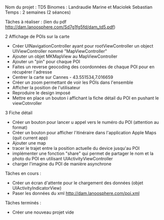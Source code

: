 Nom du projet : TD5
Binomes : Landraudie Marine et Maciolek Sebastian
Temps : 2 semaines (2 séances)

Tâches à réaliser : (lien du pdf http://dam.lanoosphere.com/Sd7g1fg5fd/dam_td5.pdf)


2 Affichage de POIs sur la carte

- Créer UINavigationController ayant pour rootViewController un object UIViewController nommé "MapViewController"
- Ajouter un objet MKMapView au MapViewController
- Ajouter un "pin" pour chaque POI
- Faites un reverse geocoding des coordonnées de chaque POI pour en récupérer l'adresse
- Centrer la carte sur Cannes - 43.551534,7.016659
- Créer un zoom permettant de voir les POIs dans l'ensemble
- Afficher la position de l'utilisateur
- Reproduire le design imposé
- Mettre en place un bouton i affichant la fiche détail du POI en pushant le viewCotnroller 

3 Fiche détail

- Créer un bouton pour lancer u appel vers le numéro du POI (attention au format)
- Créer un bouton pour afficher l'itinéraire dans l'application Apple Maps (quit current app)
- Ajouter une map
- tracer le trajet entre la position actuelle du device jusqu'au POI
- implémenter une fonction "share" qui permet de partager le nom et la photo du POI en utilisant UIActivityViewController
- charger l'imagine du POI de manière asynchrone

Tâches en cours :

- Créer un écran d'attente pour le chargement des données (objet UIActivityIndicatorView)
- Paser les données du xml http://dam.lanoosphere.com/poi.xml

Tâches terminés :

- Créer une nouveau projet vide